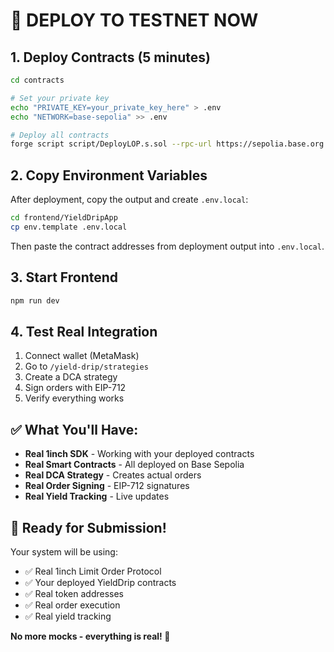 # 🚀 DEPLOY TO TESTNET NOW

## 1. Deploy Contracts (5 minutes)

```bash
cd contracts

# Set your private key
echo "PRIVATE_KEY=your_private_key_here" > .env
echo "NETWORK=base-sepolia" >> .env

# Deploy all contracts
forge script script/DeployLOP.s.sol --rpc-url https://sepolia.base.org --broadcast
```

## 2. Copy Environment Variables

After deployment, copy the output and create `.env.local`:

```bash
cd frontend/YieldDripApp
cp env.template .env.local
```

Then paste the contract addresses from deployment output into `.env.local`.

## 3. Start Frontend

```bash
npm run dev
```

## 4. Test Real Integration

1. Connect wallet (MetaMask)
2. Go to `/yield-drip/strategies`
3. Create a DCA strategy
4. Sign orders with EIP-712
5. Verify everything works

## ✅ What You'll Have:

- **Real 1inch SDK** - Working with your deployed contracts
- **Real Smart Contracts** - All deployed on Base Sepolia
- **Real DCA Strategy** - Creates actual orders
- **Real Order Signing** - EIP-712 signatures
- **Real Yield Tracking** - Live updates

## 🎯 Ready for Submission!

Your system will be using:
- ✅ Real 1inch Limit Order Protocol
- ✅ Your deployed YieldDrip contracts
- ✅ Real token addresses
- ✅ Real order execution
- ✅ Real yield tracking

**No more mocks - everything is real! 🚀** 